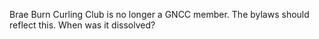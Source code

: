 Brae Burn Curling Club is no longer a GNCC member. The bylaws should reflect this.
When was it dissolved?
